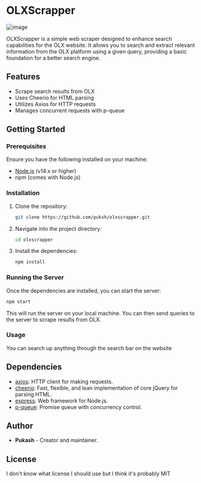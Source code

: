 # OLXScrapper

![image](https://github.com/user-attachments/assets/af423b37-55b9-4c3c-a3af-e1f16e4c15ae)


<!--![image](https://github.com/user-attachments/assets/38f3187b-bb4c-42a9-872d-35e01b55e5a7) -->


<!-- Old style ![image](https://github.com/user-attachments/assets/5708a6a7-1cb1-446d-a7f6-b17ec85bd215)  -->

OLXScrapper is a simple web scraper designed to enhance search capabilities for the OLX website. It allows you to search and extract relevant information from the OLX platform using a given query, providing a basic foundation for a better search engine.

## Features

- Scrape search results from OLX
- Uses Cheerio for HTML parsing
- Utilizes Axios for HTTP requests
- Manages concurrent requests with p-queue

## Getting Started

### Prerequisites

Ensure you have the following installed on your machine:

- [Node.js](https://nodejs.org/) (v14.x or higher)
- npm (comes with Node.js)

### Installation

1. Clone the repository:

   ```bash
   git clone https://github.com/puksh/olxscrapper.git
   ```

2. Navigate into the project directory:

   ```bash
   cd olxscrapper
   ```

3. Install the dependencies:

   ```bash
   npm install
   ```

### Running the Server

Once the dependencies are installed, you can start the server:

```bash
npm start
```

This will run the server on your local machine. You can then send queries to the server to scrape results from OLX.

### Usage

You can search up anything through the search bar on the website

## Dependencies

- [axios](https://www.npmjs.com/package/axios): HTTP client for making requests.
- [cheerio](https://www.npmjs.com/package/cheerio): Fast, flexible, and lean implementation of core jQuery for parsing HTML.
- [express](https://www.npmjs.com/package/express): Web framework for Node.js.
- [p-queue](https://www.npmjs.com/package/p-queue): Promise queue with concurrency control.

## Author

- **Pukash** - Creator and maintainer.

## License

I don't know what license I should use but I think it's probably MIT
